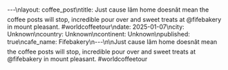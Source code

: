 ---\nlayout: coffee_post\ntitle: Just cause Iâm home doesnât mean the coffee posts will stop, incredible pour over and sweet treats at @fifebakery in mount pleasant. #worldcoffeetour\ndate: 2025-01-07\ncity: Unknown\ncountry: Unknown\ncontinent: Unknown\npublished: true\ncafe_name: Fifebakery\n---\n\nJust cause Iâm home doesnât mean the coffee posts will stop, incredible pour over and sweet treats at @fifebakery in mount pleasant. #worldcoffeetour